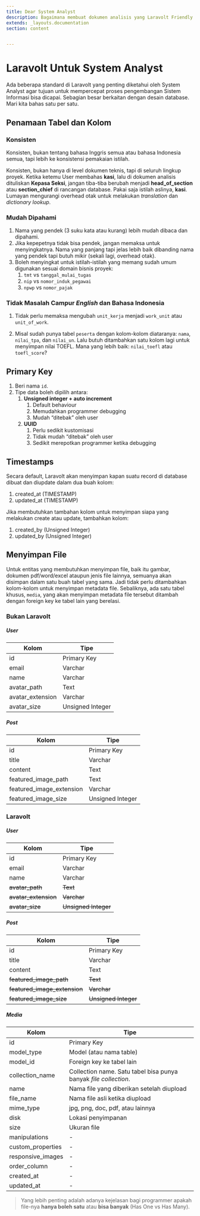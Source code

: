 ```yaml
---
title: Dear System Analyst
description: Bagaimana membuat dokumen analisis yang Laravolt Friendly
extends: _layouts.documentation
section: content


---
```


# Laravolt Untuk System Analyst

Ada beberapa standard di Laravolt yang penting diketahui oleh System Analyst agar tujuan untuk mempercepat proses pengembangan Sistem Informasi bisa dicapai. Sebagian besar berkaitan dengan desain database. Mari kita bahas satu per satu.

## Penamaan Tabel dan Kolom

### Konsisten

Konsisten, bukan tentang bahasa Inggris semua atau bahasa Indonesia semua, tapi lebih ke konsistensi pemakaian istilah.

Konsisten, bukan hanya di level dokumen teknis, tapi di seluruh lingkup proyek. Ketika ketemu User membahas **kasi**,  lalu di dokumen analisis dituliskan **Kepasa Seksi**, jangan tiba-tiba berubah menjadi **head_of_section** atau **section_chief** di rancangan database. Pakai saja istilah aslinya, **kasi**. Lumayan mengurangi overhead otak untuk melakukan *translation* dan *dictionary lookup*.

### Mudah Dipahami

1. Nama yang pendek (3 suku kata atau kurang) lebih mudah dibaca dan dipahami.
2. Jika kepepetnya tidak bisa pendek, jangan memaksa untuk menyingkatnya. Nama yang panjang tapi jelas lebih baik dibanding nama yang pendek tapi butuh mikir (sekali lagi, overhead otak).
3. Boleh menyingkat untuk istilah-istilah yang memang sudah umum digunakan sesuai domain bisnis proyek:
    1. `tmt` vs `tanggal_mulai_tugas`
    2. `nip` vs `nomor_induk_pegawai`
    3. `npwp` vs `nomor_pajak`

### Tidak Masalah Campur *English* dan Bahasa Indonesia

1. Tidak perlu memaksa mengubah `unit_kerja` menjadi `work_unit` atau `unit_of_work`.

2. Misal sudah punya tabel `peserta` dengan kolom-kolom diataranya: `nama`, `nilai_tpa`, dan `nilai_un`. Lalu butuh ditambahkan satu kolom lagi untuk menyimpan nilai TOEFL. Mana yang lebih baik: `nilai_toefl` atau `toefl_score`?

    

## Primary Key

1. Beri nama `id`.
1. Tipe data boleh dipilih antara:
    1. **Unsigned integer + auto increment**
        1. Default behaviour
        1. Memudahkan programmer debugging
        1. Mudah “ditebak” oleh user
    1. **UUID**
        1. Perlu sedikit kustomisasi
        1. Tidak mudah “ditebak” oleh user
        1. Sedikit merepotkan programmer ketika debugging

## Timestamps

Secara default, Laravolt akan menyimpan kapan suatu record di database dibuat dan diupdate dalam dua buah kolom:

1. created_at (TIMESTAMP)
2. updated_at (TIMESTAMP)

Jika membutuhkan tambahan kolom untuk menyimpan siapa yang melakukan create atau update, tambahkan kolom:

1. created_by (Unsigned Integer)
2. updated_by (Unsigned Integer)

## Menyimpan File

Untuk entitas yang membutuhkan menyimpan file, baik itu gambar, dokumen pdf/word/excel ataupun jenis file lainnya, semuanya akan disimpan dalam satu buah tabel yang sama. Jadi tidak perlu ditambahkan kolom-kolom untuk menyimpan metadata file. Sebaliknya, ada satu tabel khusus, `media`, yang akan menyimpan metadata file tersebut ditambah dengan foreign key ke tabel lain yang berelasi.

### Bukan Laravolt

##### User

| Kolom            | Tipe             |
| ---------------- | ---------------- |
| id               | Primary Key      |
| email            | Varchar          |
| name             | Varchar          |
| avatar_path      | Text             |
| avatar_extension | Varchar          |
| avatar_size      | Unsigned Integer |

##### Post 

| Kolom                    | Tipe             |
| ------------------------ | ---------------- |
| id                       | Primary Key      |
| title                    | Varchar          |
| content                  | Text             |
| featured_image_path      | Text             |
| featured_image_extension | Varchar          |
| featured_image_size      | Unsigned Integer |

### Laravolt

##### User

| Kolom                | Tipe                 |
| -------------------- | -------------------- |
| id                   | Primary Key          |
| email                | Varchar              |
| name                 | Varchar              |
| ~~avatar_path~~      | ~~Text~~             |
| ~~avatar_extension~~ | ~~Varchar~~          |
| ~~avatar_size~~      | ~~Unsigned Integer~~ |

##### Post 

| Kolom                        | Tipe                 |
| ---------------------------- | -------------------- |
| id                           | Primary Key          |
| title                        | Varchar              |
| content                      | Text                 |
| ~~featured_image_path~~      | ~~Text~~             |
| ~~featured_image_extension~~ | ~~Varchar~~          |
| ~~featured_image_size~~      | ~~Unsigned Integer~~ |

##### Media

| Kolom             | Tipe                                                         |
| ----------------- | ------------------------------------------------------------ |
| id                | Primary Key                                                  |
| model_type        | Model (atau nama table)                                      |
| model_id          | Foreign key ke tabel lain                                    |
| collection_name   | Collection name. Satu tabel bisa punya banyak *file collection*. |
| name              | Nama file yang diberikan setelah diupload                    |
| file_name         | Nama file asli ketika diupload                               |
| mime_type         | jpg, png, doc, pdf, atau lainnya                             |
| disk              | Lokasi penyimpanan                                           |
| size              | Ukuran file                                                  |
| manipulations     | -                                                            |
| custom_properties | -                                                            |
| responsive_images | -                                                            |
| order_column      | -                                                            |
| created_at        | -                                                            |
| updated_at        | -                                                            |

> Yang lebih penting adalah adanya kejelasan bagi programmer apakah file-nya **hanya boleh satu** atau **bisa banyak** (Has One vs Has Many).